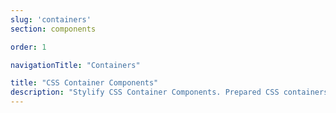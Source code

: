 ```yaml
---
slug: 'containers'
section: components

order: 1

navigationTitle: "Containers"

title: "CSS Container Components"
description: "Stylify CSS Container Components. Prepared CSS containers for your next web project. Copy&Paste, without CSS framework."
---
```


<interactive-preview class="margin-bottom:48px"
min-height="310"
title="Containers"
html-snippet="components/containers"></interactive-preview>
